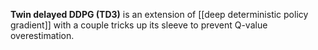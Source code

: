 **Twin delayed DDPG (TD3)** is an extension of [[deep deterministic policy gradient]] with a couple tricks up its sleeve to prevent Q-value overestimation.